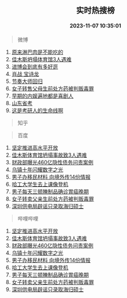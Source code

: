 <div align="center"><h2>实时热搜榜</h2><h4>2023-11-07 10:35:01</h4></div>

> 微博  

1. [原来淋巴肉是不能吃的](https://s.weibo.com/weibo?q=%23%E5%8E%9F%E6%9D%A5%E6%B7%8B%E5%B7%B4%E8%82%89%E6%98%AF%E4%B8%8D%E8%83%BD%E5%90%83%E7%9A%84%23&t=31&band_rank=1&Refer=top)<br />
2. [佳木斯坍塌体育馆3人遇难](https://s.weibo.com/weibo?q=%23%E4%BD%B3%E6%9C%A8%E6%96%AF%E5%9D%8D%E5%A1%8C%E4%BD%93%E8%82%B2%E9%A6%863%E4%BA%BA%E9%81%87%E9%9A%BE%23&t=31&band_rank=2&Refer=top)<br />
3. [进博会到底有多好逛](https://s.weibo.com/weibo?q=%23%E8%BF%9B%E5%8D%9A%E4%BC%9A%E5%88%B0%E5%BA%95%E6%9C%89%E5%A4%9A%E5%A5%BD%E9%80%9B%23&t=31&band_rank=3&Refer=top)<br />
4. [肖战 宝诗龙](https://s.weibo.com/weibo?q=%E8%82%96%E6%88%98%20%E5%AE%9D%E8%AF%97%E9%BE%99&t=31&band_rank=4&Refer=top)<br />
5. [节奏大师回归](https://s.weibo.com/weibo?q=%E8%8A%82%E5%A5%8F%E5%A4%A7%E5%B8%88%E5%9B%9E%E5%BD%92&t=31&band_rank=5&Refer=top)<br />
6. [女子转售父母生前处方药被判贩毒罪](https://s.weibo.com/weibo?q=%23%E5%A5%B3%E5%AD%90%E8%BD%AC%E5%94%AE%E7%88%B6%E6%AF%8D%E7%94%9F%E5%89%8D%E5%A4%84%E6%96%B9%E8%8D%AF%E8%A2%AB%E5%88%A4%E8%B4%A9%E6%AF%92%E7%BD%AA%23&t=31&band_rank=6&Refer=top)<br />
7. [早期的内娱遍地都是喜剧人](https://s.weibo.com/weibo?q=%E6%97%A9%E6%9C%9F%E7%9A%84%E5%86%85%E5%A8%B1%E9%81%8D%E5%9C%B0%E9%83%BD%E6%98%AF%E5%96%9C%E5%89%A7%E4%BA%BA&t=31&band_rank=7&Refer=top)<br />
8. [山东省考](https://s.weibo.com/weibo?q=%E5%B1%B1%E4%B8%9C%E7%9C%81%E8%80%83&t=31&band_rank=8&Refer=top)<br />
9. [这是考研人的生命线啊](https://s.weibo.com/weibo?q=%E8%BF%99%E6%98%AF%E8%80%83%E7%A0%94%E4%BA%BA%E7%9A%84%E7%94%9F%E5%91%BD%E7%BA%BF%E5%95%8A&t=31&band_rank=9&Refer=top)<br />

> 知乎  


> 百度  

1. [坚定推进高水平开放](https://www.baidu.com/s?wd=%E5%9D%9A%E5%AE%9A%E6%8E%A8%E8%BF%9B%E9%AB%98%E6%B0%B4%E5%B9%B3%E5%BC%80%E6%94%BE&sa=fyb_news&rsv_dl=fyb_news)<br />
2. [佳木斯体育馆坍塌事故致3人遇难](https://www.baidu.com/s?wd=%E4%BD%B3%E6%9C%A8%E6%96%AF%E4%BD%93%E8%82%B2%E9%A6%86%E5%9D%8D%E5%A1%8C%E4%BA%8B%E6%95%85%E8%87%B43%E4%BA%BA%E9%81%87%E9%9A%BE&sa=fyb_news&rsv_dl=fyb_news)<br />
3. [财政部曝光460亿隐性债务问责案例](https://www.baidu.com/s?wd=%E8%B4%A2%E6%94%BF%E9%83%A8%E6%9B%9D%E5%85%89460%E4%BA%BF%E9%9A%90%E6%80%A7%E5%80%BA%E5%8A%A1%E9%97%AE%E8%B4%A3%E6%A1%88%E4%BE%8B&sa=fyb_news&rsv_dl=fyb_news)<br />
4. [乌镇十年闪耀数字之光](https://www.baidu.com/s?wd=%E4%B9%8C%E9%95%87%E5%8D%81%E5%B9%B4%E9%97%AA%E8%80%80%E6%95%B0%E5%AD%97%E4%B9%8B%E5%85%89&sa=fyb_news&rsv_dl=fyb_news)<br />
5. [男子办移民材料 向境外传14份情报](https://www.baidu.com/s?wd=%E7%94%B7%E5%AD%90%E5%8A%9E%E7%A7%BB%E6%B0%91%E6%9D%90%E6%96%99+%E5%90%91%E5%A2%83%E5%A4%96%E4%BC%A014%E4%BB%BD%E6%83%85%E6%8A%A5&sa=fyb_news&rsv_dl=fyb_news)<br />
6. [哈工大学生去上课像登机](https://www.baidu.com/s?wd=%E5%93%88%E5%B7%A5%E5%A4%A7%E5%AD%A6%E7%94%9F%E5%8E%BB%E4%B8%8A%E8%AF%BE%E5%83%8F%E7%99%BB%E6%9C%BA&sa=fyb_news&rsv_dl=fyb_news)<br />
7. [男子每天三顿腌制品确诊胃癌晚期](https://www.baidu.com/s?wd=%E7%94%B7%E5%AD%90%E6%AF%8F%E5%A4%A9%E4%B8%89%E9%A1%BF%E8%85%8C%E5%88%B6%E5%93%81%E7%A1%AE%E8%AF%8A%E8%83%83%E7%99%8C%E6%99%9A%E6%9C%9F&sa=fyb_news&rsv_dl=fyb_news)<br />
8. [女子转卖父亲生前处方药被判贩毒罪](https://www.baidu.com/s?wd=%E5%A5%B3%E5%AD%90%E8%BD%AC%E5%8D%96%E7%88%B6%E4%BA%B2%E7%94%9F%E5%89%8D%E5%A4%84%E6%96%B9%E8%8D%AF%E8%A2%AB%E5%88%A4%E8%B4%A9%E6%AF%92%E7%BD%AA&sa=fyb_news&rsv_dl=fyb_news)<br />
9. [深圳供电局辟谣只录取海归硕士](https://www.baidu.com/s?wd=%E6%B7%B1%E5%9C%B3%E4%BE%9B%E7%94%B5%E5%B1%80%E8%BE%9F%E8%B0%A3%E5%8F%AA%E5%BD%95%E5%8F%96%E6%B5%B7%E5%BD%92%E7%A1%95%E5%A3%AB&sa=fyb_news&rsv_dl=fyb_news)<br />

> 哔哩哔哩  

1. [坚定推进高水平开放](https://www.baidu.com/s?wd=%E5%9D%9A%E5%AE%9A%E6%8E%A8%E8%BF%9B%E9%AB%98%E6%B0%B4%E5%B9%B3%E5%BC%80%E6%94%BE&sa=fyb_news&rsv_dl=fyb_news)<br />
2. [佳木斯体育馆坍塌事故致3人遇难](https://www.baidu.com/s?wd=%E4%BD%B3%E6%9C%A8%E6%96%AF%E4%BD%93%E8%82%B2%E9%A6%86%E5%9D%8D%E5%A1%8C%E4%BA%8B%E6%95%85%E8%87%B43%E4%BA%BA%E9%81%87%E9%9A%BE&sa=fyb_news&rsv_dl=fyb_news)<br />
3. [财政部曝光460亿隐性债务问责案例](https://www.baidu.com/s?wd=%E8%B4%A2%E6%94%BF%E9%83%A8%E6%9B%9D%E5%85%89460%E4%BA%BF%E9%9A%90%E6%80%A7%E5%80%BA%E5%8A%A1%E9%97%AE%E8%B4%A3%E6%A1%88%E4%BE%8B&sa=fyb_news&rsv_dl=fyb_news)<br />
4. [乌镇十年闪耀数字之光](https://www.baidu.com/s?wd=%E4%B9%8C%E9%95%87%E5%8D%81%E5%B9%B4%E9%97%AA%E8%80%80%E6%95%B0%E5%AD%97%E4%B9%8B%E5%85%89&sa=fyb_news&rsv_dl=fyb_news)<br />
5. [男子办移民材料 向境外传14份情报](https://www.baidu.com/s?wd=%E7%94%B7%E5%AD%90%E5%8A%9E%E7%A7%BB%E6%B0%91%E6%9D%90%E6%96%99+%E5%90%91%E5%A2%83%E5%A4%96%E4%BC%A014%E4%BB%BD%E6%83%85%E6%8A%A5&sa=fyb_news&rsv_dl=fyb_news)<br />
6. [哈工大学生去上课像登机](https://www.baidu.com/s?wd=%E5%93%88%E5%B7%A5%E5%A4%A7%E5%AD%A6%E7%94%9F%E5%8E%BB%E4%B8%8A%E8%AF%BE%E5%83%8F%E7%99%BB%E6%9C%BA&sa=fyb_news&rsv_dl=fyb_news)<br />
7. [男子每天三顿腌制品确诊胃癌晚期](https://www.baidu.com/s?wd=%E7%94%B7%E5%AD%90%E6%AF%8F%E5%A4%A9%E4%B8%89%E9%A1%BF%E8%85%8C%E5%88%B6%E5%93%81%E7%A1%AE%E8%AF%8A%E8%83%83%E7%99%8C%E6%99%9A%E6%9C%9F&sa=fyb_news&rsv_dl=fyb_news)<br />
8. [女子转卖父亲生前处方药被判贩毒罪](https://www.baidu.com/s?wd=%E5%A5%B3%E5%AD%90%E8%BD%AC%E5%8D%96%E7%88%B6%E4%BA%B2%E7%94%9F%E5%89%8D%E5%A4%84%E6%96%B9%E8%8D%AF%E8%A2%AB%E5%88%A4%E8%B4%A9%E6%AF%92%E7%BD%AA&sa=fyb_news&rsv_dl=fyb_news)<br />
9. [深圳供电局辟谣只录取海归硕士](https://www.baidu.com/s?wd=%E6%B7%B1%E5%9C%B3%E4%BE%9B%E7%94%B5%E5%B1%80%E8%BE%9F%E8%B0%A3%E5%8F%AA%E5%BD%95%E5%8F%96%E6%B5%B7%E5%BD%92%E7%A1%95%E5%A3%AB&sa=fyb_news&rsv_dl=fyb_news)<br />
